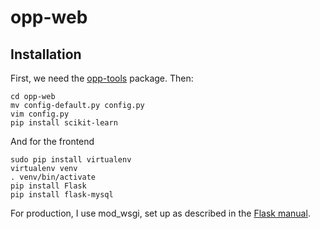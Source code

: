 # opp-web

## Installation

First, we need the [opp-tools](http://github.com/wo/opp-tools) package. 
Then:

    cd opp-web
    mv config-default.py config.py
    vim config.py 
    pip install scikit-learn

And for the frontend

    sudo pip install virtualenv
    virtualenv venv
    . venv/bin/activate
    pip install Flask
    pip install flask-mysql

For production, I use mod_wsgi, set up as described in the [Flask manual](http://flask.pocoo.org/docs/0.10/deploying/mod_wsgi/). 



